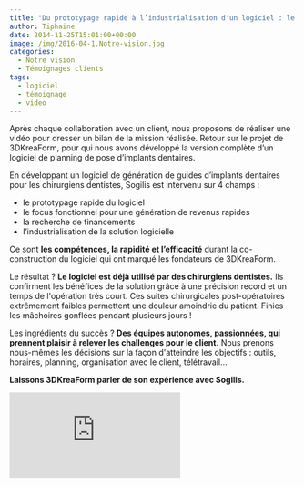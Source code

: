 ```yaml
---
title: "Du prototypage rapide à l’industrialisation d'un logiciel : le bilan de 3DKreaForm"
author: Tiphaine
date: 2014-11-25T15:01:00+00:00
image: /img/2016-04-1.Notre-vision.jpg
categories:
  - Notre vision
  - Témoignages clients
tags:
  - logiciel
  - témoignage
  - video
---
```


Après chaque collaboration avec un client, nous proposons de réaliser une vidéo pour dresser un bilan de la mission réalisée. Retour sur le projet de 3DKreaForm, pour qui nous avons développé la version complète d’un logiciel de planning de pose d’implants dentaires.

En développant un logiciel de génération de guides d’implants dentaires pour les chirurgiens dentistes, Sogilis est intervenu sur 4 champs :

- le prototypage rapide du logiciel
- le focus fonctionnel pour une génération de revenus rapides
- la recherche de financements
- l’industrialisation de la solution logicielle

Ce sont **les compétences, la rapidité et l’efficacité** durant la co-construction du logiciel qui ont marqué les fondateurs de 3DKreaForm.

Le résultat ? **Le logiciel est déjà utilisé par des chirurgiens dentistes.** Ils confirment les bénéfices de la solution grâce à une précision record et un temps de l'opération très court. Ces suites chirurgicales post-opératoires extrêmement faibles permettent une douleur amoindrie du patient. Finies les mâchoires gonflées pendant plusieurs jours !

Les ingrédients du succès ? **Des équipes autonomes, passionnées, qui prennent plaisir à relever les challenges pour le client.** Nous prenons nous-mêmes les décisions sur la façon d'atteindre les objectifs : outils, horaires, planning, organisation avec le client, télétravail…

**Laissons 3DKreaForm parler de son expérience avec Sogilis.**

<VideoIframe>
  <iframe src="https://www.youtube.com/embed/N92L7xPVaDs" frameborder="0" allow="accelerometer; autoplay; clipboard-write; encrypted-media; gyroscope; picture-in-picture" allowfullscreen></iframe>
</VideoIframe>
